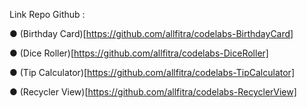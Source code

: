 Link Repo Github : 

● (Birthday Card)[https://github.com/allfitra/codelabs-BirthdayCard]

● (Dice Roller)[https://github.com/allfitra/codelabs-DiceRoller]

● (Tip Calculator)[https://github.com/allfitra/codelabs-TipCalculator]

● (Recycler View)[https://github.com/allfitra/codelabs-RecyclerView]
